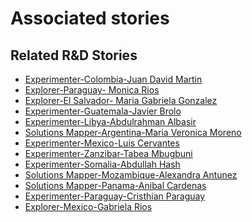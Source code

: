 # Associated stories

<!-- !!DO NOT REMOVE!! start autogenerated hyperlinks -->
## Related R&D Stories
- [Experimenter-Colombia-Juan David Martin](/RnD-Archive/stories/?doc=Experimenters_COL)
- [Explorer\-Paraguay\- Monica Rios](/RnD-Archive/stories/?doc=Explorers_PRY)
- [Explorer\-El Salvador\- Maria Gabriela Gonzalez](/RnD-Archive/stories/?doc=Explorers_SLV)
- [Experimenter-Guatemala-Javier Brolo](/RnD-Archive/stories/?doc=Experimenters_GTM)
- [Experimenter-Libya-Abdulrahman Albasir](/RnD-Archive/stories/?doc=Experimenters_LBY)
- [Solutions Mapper\-Argentina\-Maria Veronica Moreno](/RnD-Archive/stories/?doc=SolutionMappers_ARG)
- [Experimenter-Mexico-Luis Cervantes](/RnD-Archive/stories/?doc=Experimenters_MEX)
- [Experimenter-Zanzibar-Tabea Mbugbuni](/RnD-Archive/stories/?doc=Experimenters_TZA)
- [Experimenter-Somalia-Abdullah Hash](/RnD-Archive/stories/?doc=Experimenters_SOM)
- [Solutions Mapper-Mozambique-Alexandra Antunez](/RnD-Archive/stories/?doc=SolutionMappers_MOZ)
- [Solutions Mapper-Panama-Anibal Cardenas](/RnD-Archive/stories/?doc=SolutionMappers_PAN)
- [Experimenter-Paraguay-Cristhian Paraguay](/RnD-Archive/stories/?doc=Experimenters_PRY)
- [Explorer\-Mexico\-Gabriela Rios](/RnD-Archive/stories/?doc=Explorers_MEX)
<!-- !!DO NOT REMOVE!! end autogenerated hyperlinks -->
